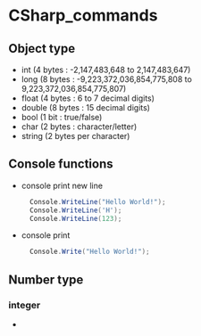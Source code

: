 # CSharp_commands

## Object type
- int (4 bytes : -2,147,483,648 to 2,147,483,647)
- long (8 bytes : -9,223,372,036,854,775,808 to 9,223,372,036,854,775,807)
- float (4 bytes : 6 to 7 decimal digits)
- double (8 bytes : 15 decimal digits)
- bool (1 bit : true/false)
- char (2 bytes : character/letter)
- string (2 bytes per character)

## Console functions
- console print new line
  ```c#
    Console.WriteLine("Hello World!");
    Console.WriteLine('H');
    Console.WriteLine(123);
  ```
- console print
  ```c#
    Console.Write("Hello World!");
  ```
## Number type
### integer
- 
